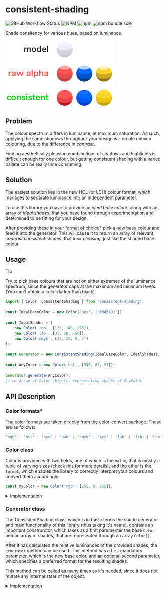 # consistent-shading

![GitHub Workflow Status](https://img.shields.io/github/workflow/status/ugudango/consistent-shading/build?style=for-the-badge)
![NPM](https://img.shields.io/npm/l/consistent-shading?style=for-the-badge)
![npm](https://img.shields.io/npm/v/consistent-shading?style=for-the-badge)
![npm bundle size](https://img.shields.io/bundlephobia/min/consistent-shading?style=for-the-badge)

Shade consitency for various hues, based on luminance.

![](README/consistent-shading.png)

## Problem

The colour spectrum differs in luminance, at maximum saturation. As such, applying the same shadows throughout your design will create uneven colouring, due to the difference in *contrast*.

Finding aesthetically pleasing combinations of shadows and highlights is difficult enough for one colour, but getting consistent shading with a varied pallete can be really time consuming.

## Solution

The easiest solution lies in the new HCL (or LCH) colour format, which manages to separate luminance into an independent parameter.

To use this library you have to provide an *ideal base colour*, along with an array of *ideal shades*, that you have found through experimentation and determined to be fitting for your design.

After providing these in your format of choice\* pick a new base colour and feed it into the generator. This will cause it to return an array of relevant, *contrast consistent* shades, that *look pleasing*, just like the shaded base colour.

## Usage

> [!TIP]
> Try to pick base colours that are not on either extremes of the luminance spectrum, since the generator caps at the maximum and minimum levels. (You can't obtain a color darker than black)

```typescript
import { Color, ConsistentShading } from 'consistent-shading';

const IdealBaseColor = new Color('hex', ['#3454D1']);

const IdealShades = [
    new Color('rgb', [122, 143, 225]),
    new Color('lab', [31, 28, -58]),
    new Color('cmyk', [27, 22, 0, 7])
];

const Generator = new ConsistentShading(IdealBaseColor, IdealShades);

const AnyColor = new Color('hsl', [345, 63, 51]);

Generator.generate(AnyColor);
// => Array of Color objects, representing shades of AnyColor.
```

## API Description

### Color formats\*

The color formats are taken directly from the [color-convert](https://www.npmjs.com/package/color-convert) package. These are as follows:

```typescript
'rgb' | 'hsl' | 'hsv' | 'hwb' | 'cmyk' | 'xyz' | 'lab' | 'lch' | 'hex' | 'keyword' | 'ansi16' | 'ansi256' | 'hcg' | 'apple' | 'gray';
```

### Color class

Color is provided with two fields, one of which is the `value`, that is mostly a tuple of varying sizes (check [this](../blob/master/src/colors.ts) for more details), and the other is the `format`, which enables the library to correctly interpret your colours and convert them accordingly.

```typescript
const myColor = new Color('rgb', [255, 0, 255]);
```

<details>
  <summary>Implementation</summary>

```typescript
export class Color {
    public value: ColorFormat;

    public format: ColorFormatLabel;

    public constructor(format: ColorFormatLabel, value: ColorFormat) {
        this.value = value;
        this.format = format;
    }
}
```

</details>

### Generator class

The ConsistentShading class, which is in basic terms the shade generator and main functionality of this library (thus taking it's name), contains an important construrctor, which takes as a first paramenter the base `Color` and an array of shades, that are represented through an array `Color[]`.

After it has calculated the relative luminances of the provided shades, the `generator` method can be used. This method has a first mandatory parameter, which is the new base color, and an optional second parameter, which specifies a preferred format for the resulting shades.

This method can be called as many times as it's needed, since it does not mutate any internal state of the object.

<details>
  <summary>Implementation</summary>

```typescript
public generate(base: Color, exportFormat?: ColorFormatLabel) {
        let exportFormatInUse: ColorFormatLabel;
        if (typeof exportFormat === 'undefined')
            exportFormatInUse = base.format;
        else
            exportFormatInUse = exportFormat;

        let exportedColors: Color[] = [];
        const lchBase: lch = convert[base.format]['lch'](base.value);
        this._deltas.forEach((delta: number) => {
            let lchGenerated: lch = lchBase;
            lchGenerated[0] += delta;
            lchGenerated[0] = Math.min(100, Math.max(0, lchGenerated[0]));
            const generatedColor = new Color(exportFormatInUse, convert['lch'][exportFormatInUse](lchGenerated));
            exportedColors.push(generatedColor);
        })
        return exportedColors;
    }
```

</details>

